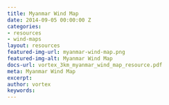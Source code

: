 ```yaml
---
title: Myanmar Wind Map
date: 2014-09-05 00:00:00 Z
categories:
- resources
- wind-maps
layout: resources
featured-img-url: myanmar-wind-map.png
featured-img-alt: Myanmar Wind Map
docs-url: vortex_3km_myanmar_wind_map_resource.pdf
meta: Myanmar Wind Map
excerpt: 
author: vortex
keywords: 
---
```


